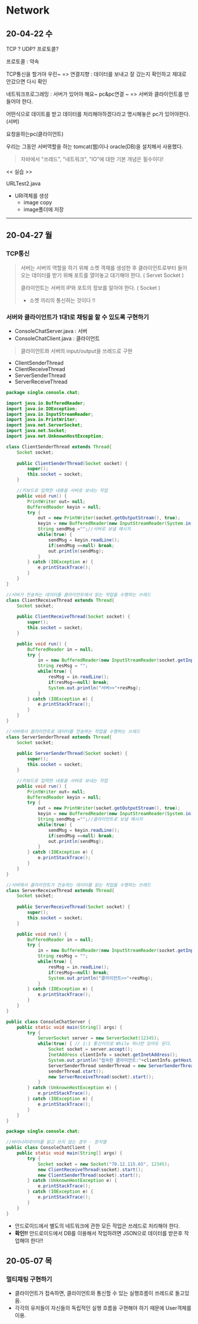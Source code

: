 # Network

## 20-04-22 수

TCP ? UDP? 프로토콜?

프로토콜 : 약속

TCP통신을 할거야 우린~ => 연결지향 : 데이터를 보내고 잘 갔는지 확인하고 제대로 안갔으면 다시 확인

네트워크프로그래밍 : 서버가 있어야 해요~  pc&pc연결 ~ => 서버와 클라이언트를 만들어야 한다.

어떤식으로 데이트를 받고 데이터를 처리해야하겠다라고 명시해놓은 pc가 있어야한다.(서버)

요청을하는pc(클라이언트)

우리는 그동안 서버역할을 하는 tomcat(웹)이나 oracle(DB)을 설치해서 사용했다.

> 자바에서 "쓰레드", "네트워크", "IO"에 대한 기본 개념은 필수이다!



  << 실습 >>

URLTest2.java

- URl객체를 생성
  - image copy
  - image폴더에 저장

---

## 20-04-27 월

### TCP통신

> 서버는 서버의 역할을 하기 위해 소켓 객채를 생성한 후 클라이언트로부터 들어오는 데이터를 받기 위해 포트를 열어놓고 대기해야 한다. ( Servet Socket )
>
> 클라이언트는 서버의 IP와 포트의 정보를 알아야 한다. ( Socket )
>
> - 소켓 끼리의 통신하는 것이다 !!

### 서버와 클라이언트가 1대1로 채팅을 할 수 있도록 구현하기

- ConsoleChatServer.java : 서버
- ConsoleChatClient.java : 클라이언트

> 클라이언트와 서버의 input/output을 쓰레드로 구현

- ClientSenderThread
- ClientReceiveThread
- ServerSenderThread
- ServerReceiveThread

```java
package single.console.chat;

import java.io.BufferedReader;
import java.io.IOException;
import java.io.InputStreamReader;
import java.io.PrintWriter;
import java.net.ServerSocket;
import java.net.Socket;
import java.net.UnknownHostException;

class ClientSenderThread extends Thread{
	Socket socket;
	
	public ClientSenderThread(Socket socket) {
		super();
		this.socket = socket;
	}

	//키보드로 입력한 내용을 서버로 보내는 작업
	public void run() {
		PrintWriter out= null;
		BufferedReader keyin = null;
		try {
			out = new PrintWriter(socket.getOutputStream(), true);
			keyin = new BufferedReader(new InputStreamReader(System.in));
			String sendMsg ="";//서버로 보낼 메시지
			while(true) {
				sendMsg = keyin.readLine();
				if(sendMsg ==null) break;
				out.println(sendMsg);
			}
		} catch (IOException e) {
			e.printStackTrace();
		}
	}
}

//서버가 전송하는 데이터를 클라이언트에서 읽는 작업을 수행하는 쓰레드
class ClientReceiveThread extends Thread{
	Socket socket;
	
	public ClientReceiveThread(Socket socket) {
		super();
		this.socket = socket;
	}

	public void run() {
		BufferedReader in = null;
		try {
			in = new BufferedReader(new InputStreamReader(socket.getInputStream()));
			String resMsg = "";
			while(true) {
				resMsg = in.readLine();
				if(resMsg==null) break;
				System.out.println("서버>>"+resMsg);
			}
		} catch (IOException e) {
			e.printStackTrace();
		}
	}
}

//서버에서 클라이언트로 데이터를 전송하는 작업을 수행하는 쓰레드
class ServerSenderThread extends Thread{
	Socket socket;
	
	public ServerSenderThread(Socket socket) {
		super();
		this.socket = socket;
	}

	//키보드로 입력한 내용을 서버로 보내는 작업
	public void run() {
		PrintWriter out= null;
		BufferedReader keyin = null;
		try {
			out = new PrintWriter(socket.getOutputStream(), true);
			keyin = new BufferedReader(new InputStreamReader(System.in));
			String sendMsg ="";//클라이언트로 보낼 메시지
			while(true) {
				sendMsg = keyin.readLine();
				if(sendMsg ==null) break;
				out.println(sendMsg);
			}
		} catch (IOException e) {
			e.printStackTrace();
		}
	}
}

//서버에서 클라이언트가 전송하는 데이터를 읽는 작업을 수행하는 쓰레드
class ServerReceiveThread extends Thread{
	Socket socket;
	
	public ServerReceiveThread(Socket socket) {
		super();
		this.socket = socket;
	}

	public void run() {
		BufferedReader in = null;
		try {
			in = new BufferedReader(new InputStreamReader(socket.getInputStream()));
			String resMsg = "";
			while(true) {
				resMsg = in.readLine();
				if(resMsg==null) break;
				System.out.println("클라이언트>>"+resMsg);
			}
		} catch (IOException e) {
			e.printStackTrace();
		}
	}
}

```

```java
public class ConsoleChatServer {
	public static void main(String[] args) {
		try {
			ServerSocket server = new ServerSocket(12345);		
			while(true) { // 1:1 통신이므로 While 하나만 있어도 된다.
				Socket socket = server.accept();
				InetAddress clientInfo = socket.getInetAddress();
				System.out.println("접속한 클라이언트:"+clientInfo.getHostAddress());
				ServerSenderThread senderThread = new ServerSenderThread(socket);
				senderThread.start();
				new ServerReceiveThread(socket).start();
			}			
		} catch (UnknownHostException e) {
			e.printStackTrace();
		} catch (IOException e) {
			e.printStackTrace();
		}
	}
}
```

```java
package single.console.chat;

//바이너리데이터를 읽고 쓰지 않는 경우 - 문자열
public class ConsoleChatClient {
	public static void main(String[] args) {
		try {
			Socket socket = new Socket("70.12.115.65", 12345);
			new ClientReceiveThread(socket).start();
			new ClientSenderThread(socket).start();
		} catch (UnknownHostException e) {
			e.printStackTrace();
		} catch (IOException e) {
			e.printStackTrace();
		}
	}
}
```



- 안드로이드에서 별도의 네트워크에 관한 모든 작업은 쓰레드로 처리해야 한다.
- **확인!!** 안드로이드에서 DB를 이용해서 작업하려면 JSON으로 데이터를 받은후 작업해야 한다!!



## 20-05-07 목

### 멀티채팅 구현하기

- 클라이언트가 접속하면, 클라이언트와 통신할 수 있는 실행흐름이 쓰레드로 돌고있음.
- 각각의 유저들이 자신들의 독립적인 실행 흐름을 구현해야 하기 때문에 User객체를 이용.